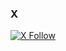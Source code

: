 ### X
[![X Follow](https://img.shields.io/twitter/follow/kmykprn.svg?style=social)](https://x.com/kmykpurin)
